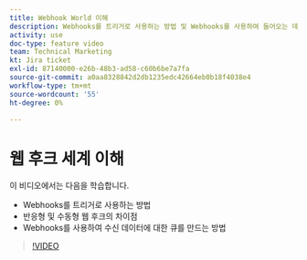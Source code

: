 ```yaml
---
title: Webhook World 이해
description: Webhooks를 트리거로 사용하는 방법 및 Webhooks를 사용하여 들어오는 데이터에 대한 큐를 만드는 방법을 [!DNL Adobe Workfront Fusion].
activity: use
doc-type: feature video
team: Technical Marketing
kt: Jira ticket
exl-id: 87140000-e26b-48b3-ad58-c60b6be7a7fa
source-git-commit: a0aa8328842d2db1235edc42664eb0b18f4038e4
workflow-type: tm+mt
source-wordcount: '55'
ht-degree: 0%

---
```


# 웹 후크 세계 이해

이 비디오에서는 다음을 학습합니다.

* Webhooks를 트리거로 사용하는 방법
* 반응형 및 수동형 웹 후크의 차이점
* Webhooks를 사용하여 수신 데이터에 대한 큐를 만드는 방법

>[!VIDEO](https://video.tv.adobe.com/v/335291/?quality=12)
